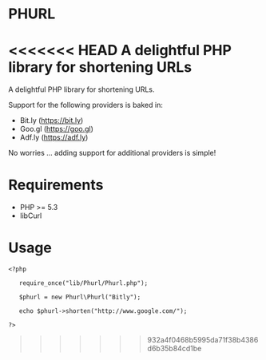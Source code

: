 PHURL
=====

<<<<<<< HEAD
A delightful PHP library for shortening URLs
=======
A delightful PHP library for shortening URLs.

Support for the following providers is baked in:

* Bit.ly (https://bit.ly)
* Goo.gl (https://goo.gl)
* Adf.ly (https://adf.ly)

No worries ... adding support for additional providers is simple!

Requirements
=====

* PHP >= 5.3
* libCurl

Usage
=====

```
<?php

   require_once("lib/Phurl/Phurl.php");
   
   $phurl = new Phurl\Phurl("Bitly");
   
   echo $phurl->shorten("http://www.google.com/");
   
?>
```
>>>>>>> 932a4f0468b5995da71f38b4386d6b35b84cd1be
